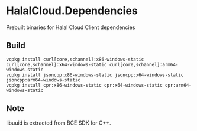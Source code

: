 ﻿# HalalCloud.Dependencies

Prebuilt binaries for Halal Cloud Client dependencies

## Build

```
vcpkg install curl[core,schannel]:x86-windows-static curl[core,schannel]:x64-windows-static curl[core,schannel]:arm64-windows-static
vcpkg install jsoncpp:x86-windows-static jsoncpp:x64-windows-static jsoncpp:arm64-windows-static
vcpkg install cpr:x86-windows-static cpr:x64-windows-static cpr:arm64-windows-static
```

## Note

libuuid is extracted from BCE SDK for C++.

